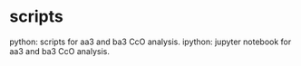 # scripts

python: scripts for aa3 and ba3 CcO analysis.
ipython: jupyter notebook for aa3 and ba3 CcO analysis.
